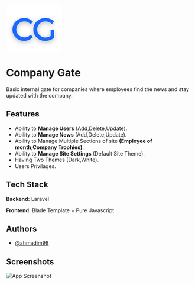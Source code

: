
![Logo](https://raw.githubusercontent.com/ahmadim98/CompanyGate/main/public/assets/assets/cg_logo2.png?token=GHSAT0AAAAAACHMSOHRQ6P5BW22GMWQKHNSZH55SRA)


# Company Gate

Basic internal gate for companies where employees find the news and stay updated with the company.


## Features

- Ability to **Manage Users** (Add,Delete,Update).
- Ability to **Manage News** (Add,Delete,Update).
- Ability to Manage Multiple Sections of site **(Employee of month,Company Trophies)**.
- Ability to **Manage Site Settings** (Default Site Theme).
- Having Two Themes (Dark,White).
- Users Privilages.

## Tech Stack

**Backend:** Laravel

**Frontend:** Blade Template + Pure Javascript





## Authors

- [@ahmadim98](https://github.com/ahmadim98)


## Screenshots

![App Screenshot](https://via.placeholder.com/468x300?text=App+Screenshot+Here)


